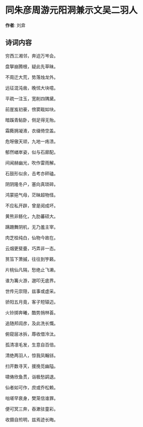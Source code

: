 # 同朱彦周游元阳洞兼示文吴二羽人

**作者**: 刘弇

## 诗词内容

穷西三湘邻，奔迫万岑会。

盘拏崩腾根，疑此先草昧。

不周迁大荒，势落烛龙外。

远征混沌凿，晚怵大块噫。

平疏一注玉，宽削四隅黛。

前崖岌初豪，傍窦戢如块。

暗蹊青鲇卧，侧足得无殆。

霜蕤拥凝液，衣缀倚空盖。

危呀傲天顽，九地一疡溃。

郁然崷崒姿，似与石廊配。

间闻赫幽光，吹作雷雨解。

石鼓形似余，击考亦砰磕。

阴阴隆冬户，塞向真琐碎。

鸿蒙挹气母，茫昧超物怪。

不应私开辟，曾是阅成坏。

黄熊非鲧化，九肋蕃硕大。

蹒跚舞阴机，无乃羞主宰。

肉芝桂纯白，仙物今故在。

云烟更斐亹，巧弄非一态。

筼筜下萧摵，往往到竽籁。

片桃仙凡隔，愁绝止飞濑。

谁为篝火游，邈叩无底界。

世传元崇隠，兹事或虚采。

骄阳五月竟，客子短辕迈。

火铃掷奔曦，酷势捎林荟。

追随邦闾彦，及此洗长慨。

俯窥层冰拆，蓐收借泠汰。

孤清凛毛发，生意自百倍。

清绝两羽人，惊我凤翰铩。

扫开数寻天，援挽觅幽隘。

啸俦欣鱼贯，诣极愁鹢退。

仙者如可作，庶或乔松赖。

咄嗟早衰身，樊笼信谁罪。

便可冥三奔，吞漱驻童彩。

收摄自煎明，兹焉迹长晦。

